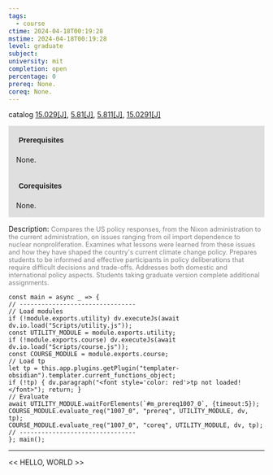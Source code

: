 ```yaml
---
tags:
  - course
ctime: 2024-04-18T00:19:28
mstime: 2024-04-18T00:19:28
level: graduate
subject: 
university: mit
completion: open
percentage: 0
prereq: None.
coreq: None.
---
```


catalog [15.029[J]](http://student.mit.edu/catalog/m15a.html#15.029), [5.81[J]](http://student.mit.edu/catalog/m5b.html#5.81), [5.811[J]](http://student.mit.edu/catalog/m5b.html#5.811), [15.0291[J]](http://student.mit.edu/catalog/m15a.html#15.0291)

<span style="display: block; padding: 15px; background-color: rgb(100, 100, 100, 0.2);"><font id="m_prereq1007_0" style="display: block; font-family: Arial, sans-serif; font-weight: bold; padding: 5px">Prerequisites</font><br><span id="prereq1007_0">None.</span></span>
<span style="display: block; padding: 15px; background-color: rgb(100, 100, 100, 0.2);"><font id="m_coreq1007_0" style="display: block; font-family: Arial, sans-serif; font-weight: bold; padding: 5px">Corequisites</font><br><span id="coreq1007_0">None.</span></span>

<font style="">Description:</font>
<font style="color: grey; font-size: 0.8rem;">Compares the US policy responses, from the Nixon administration to the current administration, on issues ranging from oil import dependence to nuclear nonproliferation. Examines what lessons were learned from these issues and how they have shaped the country's current climate change policy. Prepares students to be informed and effective participants in policy deliberations that require difficult decisions and trade-offs. Addresses both domestic and international policy aspects. Students taking graduate version complete additional assignments.</font>

```dataviewjs
const main = async _ => {
// --------------------------------
// Load modules
if (!module.exports.utility) dv.executeJs(await dv.io.load("Scripts/utility.js"));
const UTILITY_MODULE = module.exports.utility;
if (!module.exports.course) dv.executeJs(await dv.io.load("Scripts/course.js"));
const COURSE_MODULE = module.exports.course;
// Load tp
let tp = this.app.plugins.getPlugin("templater-obsidian").templater.current_functions_object;
if (!tp) { dv.paragraph("<font style='color: red'>tp not loaded!</font>"); return; }
// Evaluate
await UTILITY_MODULE.waitForElements(`#m_prereq1007_0`, {timeout:5});
COURSE_MODULE.evaluate_req("1007_0", "prereq", UTILITY_MODULE, dv, tp);
COURSE_MODULE.evaluate_req("1007_0", "coreq", UTILITY_MODULE, dv, tp);
// --------------------------------
}; main();
```

---

<< HELLO, WORLD >>
